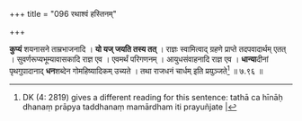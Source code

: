 +++
title = "096 रथाश्वं हस्तिनम्"

+++


**कुप्यं** शयनासने ताम्रभाजनादि । **यो यज् जयति तस्य तत्** । राज्ञः स्वामित्वाद् ग्रहणे प्राप्ते तदपवादार्थम् एतत् । सुवर्णरूप्यभूम्यावासकादि राज्ञ एव । एवमर्थं परिगणनम् । आयुधसंवाहनादि राज्ञ एव । **धान्या**दीनां पृथगुपादानाद् **धन**शब्देन गोमहिष्यादिकम् उच्यते । तथा राजधनं चार्धम् इति प्रयुञ्जते[^१३३] ॥ ७.९६ ॥


[^१३३]:
     DK (4: 2819) gives a different reading for this sentence: tathā ca hīnāḥ dhanaṃ prāpya taddhanaṃ mamārdham iti prayuñjate |
